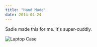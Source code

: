 ```yaml
---
title: "Hand Made"
date: 2014-04-24
---
```

<p>
  Sadie made this for me.  It's super-cuddly.
</p>
<p>
  <img src="@root/files/2014/knitted-laptop-case-2014.jpg" alt="Laptop Case" class="centered">
</p>
